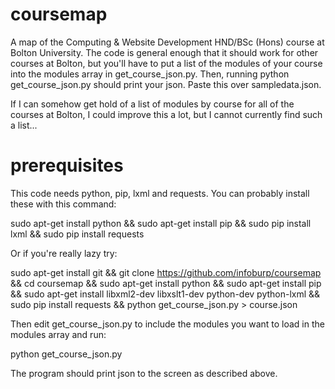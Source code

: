 coursemap
=========

A map of the Computing & Website Development HND/BSc (Hons) course at Bolton University.
The code is general enough that it should work for other courses at Bolton,
but you'll have to put a list of the modules of your course into the modules array
in get_course_json.py. Then, running python get_course_json.py should print your json.
Paste this over sampledata.json.

If I can somehow get hold of a list of modules by course for all of the courses
at Bolton, I could improve this a lot, but I cannot currently find such a list...

prerequisites
=============
This code needs python, pip, lxml and requests. You can probably install these with this command:

sudo apt-get install python && sudo apt-get install pip && sudo pip install lxml && sudo pip install requests

Or if you're really lazy try:

sudo apt-get install git && git clone https://github.com/infoburp/coursemap && cd coursemap && sudo apt-get install python && sudo apt-get install pip && sudo apt-get install libxml2-dev libxslt1-dev python-dev python-lxml && sudo pip install requests && python get_course_json.py > course.json

Then edit get_course_json.py to include the modules you want to load in the modules array and run:

python get_course_json.py

The program should print json to the screen as described above.
